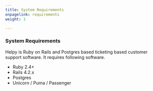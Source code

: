 ```yaml
---
title: System Requirements
onpagelink: requirements
weight: 1

---
```


### **System Requirements**

Helpy is Ruby on Rails and Postgres based ticketing based customer support software. It requires following software.

- Ruby 2.4+
- Rails 4.2.x
- Postgres
- Unicorn / Puma / Passenger

